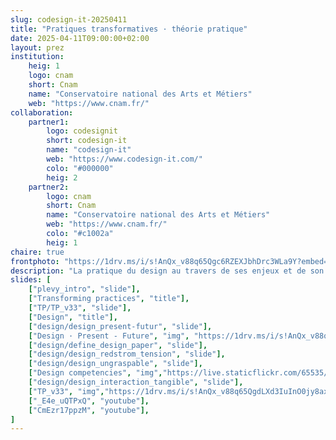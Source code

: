 ```yaml
---
slug: codesign-it-20250411
title: "Pratiques transformatives · théorie pratique"
date: 2025-04-11T09:00:00+02:00
layout: prez
institution:
    heig: 1
    logo: cnam
    short: Cnam
    name: "Conservatoire national des Arts et Métiers"
    web: "https://www.cnam.fr/"
collaboration:
    partner1:
        logo: codesignit
        short: codesign-it
        name: "codesign-it"
        web: "https://www.codesign-it.com/"
        colo: "#000000"
        heig: 2
    partner2:
        logo: cnam
        short: Cnam
        name: "Conservatoire national des Arts et Métiers"
        web: "https://www.cnam.fr/"
        colo: "#c1002a"
        heig: 1
chaire: true
frontphoto: "https://1drv.ms/i/s!AnQx_v88q65Qgc6RZEXJbhDrc3WLa9Y?embed=1&width=1500"
description: "La pratique du design au travers de ses enjeux et de son histoire."
slides: [
    ["plevy_intro", "slide"],
    ["Transforming practices", "title"],
    ["TP/TP_v33", "slide"],
    ["Design", "title"],
    ["design/design_present-futur", "slide"],
    ["Design · Present - Future", "img", "https://1drv.ms/i/s!AnQx_v88q65QgdLXeQiyK9n6CoiLShM?embed=1&width=1920"],
    ["design/define_design_paper", "slide"],
    ["design/design_redstrom_tension", "slide"],
    ["design/design_ungraspable", "slide"],
    ["Design competencies", "img","https://live.staticflickr.com/65535/53045370904_e3591e18bd_k.jpg"],
    ["design/design_interaction_tangible", "slide"],
    ["TP_v33", "img","https://1drv.ms/i/s!AnQx_v88q65QgdLXd3IuInO0jy8axls?embed=1&width=4000"],
    ["_E4e_uQTPxQ", "youtube"],
    ["CmEzr17ppzM", "youtube"],
]
---
```

